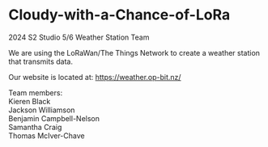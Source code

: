 # Cloudy-with-a-Chance-of-LoRa
2024 S2 Studio 5/6 Weather Station Team

We are using the LoRaWan/The Things Network to create a weather station that transmits data. 

Our website is located at: https://weather.op-bit.nz/

Team members:\
Kieren Black\
Jackson Williamson\
Benjamin Campbell-Nelson\
Samantha Craig\
Thomas McIver-Chave
